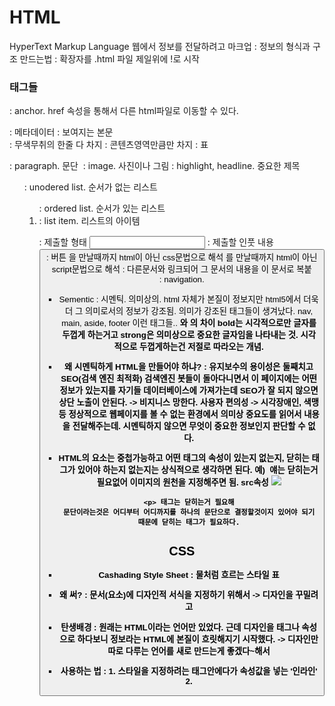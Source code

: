 # HTML
HyperText Markup Language
웹에서 정보를 전달하려고
마크업 : 정보의 형식과 구조
만드는법 : 확장자를 .html
    파일 제일위에 !<DOCTYPE html>로 시작

### 태그들
<a> : anchor. href 속성을 통해서 다른 html파일로 이동할 수 있다.
<head> : 메타데이터
<body> : 보여지는 본문
<div> : 무색무취의 한줄 다 차지
<span> : 콘텐츠영역만큼만 차지
<table> : 표
<p> : paragraph. 문단
<img> : image. 사진이나 그림
<h1~h6> : highlight, headline. 중요한 제목


<ul> : unodered list. 순서가 없는 리스트
<ol> : ordered list. 순서가 있는 리스트
<li> : list item. 리스트의 아이템
<form> : 제출할 형태
<input> : 제출할 인풋 내용
<button> : 버튼

<style> : </style>을 만날때까지 html이 아닌 css문법으로 해석
<script> : </script>를 만날때까지 html이 아닌 script문법으로 해석
<link> : 다른문서와 링크되어 그 문서의 내용을 이 문서로 복붙
<nav> : navigation.

- Sementic : 시멘틱. 의미상의. html 자체가 본질이 정보지만 html5에서 더욱더 그 의미로서의 정보가 강조됨.    의미가 강조된 태그들이 생겨났다.
nav, main, aside, footer 이런 태그들..
<b> 와 <strong> 의 차이
bold는 시각적으로만 글자를 두껍게 하는거고
strong은 의미상으로 중요한 글자임을 나타내는 것. 시각적으로 두껍게하는건 저절로 따라오는 개념.

- 왜 시멘틱하게 HTML을 만들어야 하냐?
: 유지보수의 용이성은 둘째치고 SEO(검색 엔진 최적화)
  검색엔진 봇들이 돌아다니면서 이 페이지에는 어떤 정보가 있는지를 자기들 데이터베이스에 가져가는데 SEO가 잘 되지 않으면 상단 노출이 안된다. -> 비지니스 망한다.
  사용자 편의성 -> 시각장애인, 색맹 등 정상적으로 웹페이지를 볼 수 없는 환경에서 의미상 중요도를 읽어서 내용을 전달해주는데. 시멘틱하지 않으면 무엇이 중요한 정보인지 판단할 수 없다.

- HTML의 요소는 중첩가능하고 어떤 태그의 속성이 있는지 없는지, 닫히는 태그가 있어야 하는지 없는지는 상식적으로 생각하면 된다.
  예) <img> 얘는 닫히는거 필요없어
      이미지의 원천을 지정해주면 됨. src속성 <img src="이미지경로">

      <p> 태그는 닫히는거 필요해
      문단이라는것은 어디부터 어디까지를 하나의 문단으로 결정할것이지 있어야 되기 때문에 닫히는 태그가 필요하다.


# CSS
- Cashading Style Sheet : 물처럼 흐르는 스타일 표
- 왜 써? : 문서(요소)에 디자인적 서식을 지정하기 위해서 -> 디자인을 꾸밀려고
- 탄생배경 : 원래는 HTML이라는 언어만 있었다. 근데 디자인을 태그나 속성으로 하다보니 정보라는   HTML에 본질이 흐릿해지기 시작했다. -> 디자인만 따로 다루는 언어를 새로 만드는게 좋겠다~해서
- 사용하는 법 
: 1. 스타일을 지정하려는 태그안에다가 속성값을 넣는 '인라인'
  2. <style> 태그안에 별도로 뻬기 '내부'
  3. .css 파일로 별도로 빼기 '외부'

- 문법 : 
  선택자{
    속성1 : 값;
    속성2 : 값;
  }

- 어떻게 선택하는가?
  -  태그 : 그냥이름
  -  클래스 : .이름
  -  id : #이름
  -  자식태그 : 이름1>이름2. 이름1의 자식인 이름2. 내가 낳은애
  -  자손태그 : 이름1 이름2. 이름1의 자손인 이름2. 내 자식의 자식의 자식의 자식도 자손. 자식의 자식도 자손
  -  여러개 : , 이름1,이름2. 이름1,이름2 둘다
  
- 중요한 속성
  : color, background-color, width, height, padding, margin
    position, display, border
- float : 둥둥 떠다닌다. 이미지를 글자위에 둥둥 떠다니게 배치하기 위해 
          만들어진 문법
- 박스모델 : 모든 요소는 박스모델이다. 동그랗게 보이던, 선으로 보이던 모두가 박스모델이다.
            개발자모드로 확인하면 컨텐츠 영역은 파란색
            border를 기준으로 안쪽은 padding, 바깥쪽은 margin
- position : 위치.
             선택자가 어디에 어떤 기준으로 위치할 것인가를 결정.
             static : 디폴트. 웹의 기본적인 흐름에 따른다. 위에서 아래로 / 왼-오
             relative : 상대적인. static을 기준으로 해서 offset만큼 이동한다.
                offset : (top, right, bottom, left)은 웹페이지상에서 해당요소를 해당기준에서 얼마나 떨어져야 하는지를 결정한다.
                예) top : 30px;  // 첫번째 주소를 기준으로 top에서부터 30px을 더한값이 두번째 주소가 된다.
             absolute : 절대적인. static이 아닌 부모요소를 기준으로 하여 offset만큼 이동
                        그런 부모가 없다면 body를 기준으로 한다.
                        포토샵의 레이어같이 새로운 층으로 해석된다.
             sticky : 스크롤을 하다가 없어지지 않고 스티커같이 해당위치에 고정된다. 
                      스크롤을 하다가 그 위치
             fixed : 처음 지정한 위치에 고정된다. 스크롤과 상관 없음. 항상 그 위치
- display : 박스모델에 인라인과 블록으로 나뉜다.
  inline : 자기 영역만큼만 차지. width, height 속성 없음
  block : 한줄 다 차지
  inline-block : 자기영역만큼만 차지하는데 width, height 속성 줄 수 있음

- flex : 가로축과 주축의 개념. 컨테이너와 아이템의 개념
  
- bootstrap : 트위터에서 만든 오픈소스 css프레임워크
    적용방법
        1. 부트스트랩 소스 다운
        2. 어떤 디자인 쓸건지 찾기
        3. 해당 클래스로 클래스명 변경 

- 단위
  절대단위 : px,
  상대단위 : em, rem, %, vh, vw

- 미디어쿼리
  mediaQuery
  반응형페이지 : 반응형이라는것은 하드웨어의 해상도에 반응해서 디자인이 바뀌는 것.

# JS
웹 브라우저에서 유일하게 동작하는 프로그래밍 언어.
하지만 반대로 자바스크립트는 유일하게 웹브라우저에서 동작하는가 ? -> X  NodeJS 환경에서 가능

브라우저의 역사.
  MS의 익스플로어가 망쳐놓은 역사
  춘추전국시대에 등장한 Jquery
  구글의 크롬이 평정한 역사.

자바스크립트의 3요소
: DOM, BOM, CORE엔진

- 데이터타입
: **자바스크립트는 dynamic Typed 언어이다. 데이터타입이 선언시 결정되는 것이 아니라 값에 의해 결정된다**
  원시형 데이터타입 : boolean, null, undefined, number, string
  이 자료형 외에는 모두 참조형 데이터타입
  데이터타입을 이렇게 쪼개놓은 이유는? -> 비싼 자원인 메모리를 효율적으로 쓰기 위해서.

- 변수
: variable
  왜 변수 쓰냐?
    1. 값에 이름을 붙여줘서 무슨의도인지 파악하게 함
    2. 값을 직접 사용하지 않고 그릇에 담아서 유지보수 편하게 하려고
        ( 하나의 값을 변경시키면 해당변수를 쓰는 모든곳이 일괄적으로 변경됨)
  변수 선언은 ?
    var 이름 = 값;
    let 이름 = 값;
    const 이름 = 값;    -> 상수선언. 값을 초기화 이후에 바꿀 수 없다.
  var 와 let의 차이? 언제 뭐를 써야하냐?
    var는 쓰면 안됨. 문제가 많아서. 개발자의 상식에 어긋나는 일이 많이 일어난다. 선언하지 않고 사용할 수 있다. 재선언이 가능하다.
    호이스팅이 된다. 블록의 범위를 무시한다.

    - (**중요**) var키워드로 선언된 변수는 [오로지 함수]의 코드 블록만을 지역 스코프로 인정한다. 즉, 함수안에서는 지역스코프로 먹히고 함수안이 아닌곳에서는 전역변수 취급한다는 말이다.

    - 반면에 let, const로 선언한 변수는 모든 코드블록을 지역스코프로 인정하는 블록레벨 스코프를 따른다.

- 배열
  what : 같은 자료형(자바스크립트에서는 데이터타입이 달라도 됨) 여러개를 하나로 묶은것
  why  : 높은 응집도를 위해서. 같은 목적을 가지고 있는 애들끼리 묶어서 간단하게 하나의 변수로 처리하기 위해서.
  how  : 
   - 배열선언
     let 배열명 = [];

- 연산자 
  what : 연산을 수행하는 기호. 연산은 식을 계산하여 결과를 얻는 과정. 사칙연산(+,-,*,/), %(나머지), 증감(++, --), 제곱(**), 논리(&&, ||, !=, ==)
  why  : 우리가 무엇을 어떻게 부를지 단어에 대한 약속을 한것이 언어이듯이 수학의 연산을 어떻게 할 것인지에 대한 **약속**을 한것이 연산자
  how  : what만 알면 상식적으로 쓰면 된다.
         ++이라는 연산자를 쓰고싶어 -> 피연산자가 몇개 있어야 해?
         2개의 피연산자가 필요한 연산자를 이항연산자 이라고 한다.
         1개의 피연산자가 필요한 연산자를 단항연산자 이라고 한다.
         전위연산자 -> 변수를 사용하기 전에 연산을 먼저
         후위연산자 -> 변수를 사용하고 연산을 나중에
    ex) let a = 4;
        let b = 10;
        let result = ++a + b++ - (++a);    5 + 10 - (6) = 9
        let result2 = a++ + ++b;           6 + 12 = 18
        console.log(result);
        console.log(result2);

- 조건문
  what : 조건에 따라 컴퓨터가 실행할 문장이 달라지는 것 
  why  : 조건에 따라 다른 할일을 시키기 위해서
  how  : 
        if(조건){
            조건을 만족할때 실행할 본문;
        }else if(그 외의 조건){
            조건2를 만족할때 실행할 본문;
        }else if(그 외의 조건){
            조건2를 만족할때 실행할 본문;
        }else{
            그외에 아무것도 만족하지 않았을때 실행할 본문;
        }

        // 표현식은 boolean으로 판단가능해야한다.
        // else if와 else는 가장 가까운 if와 연결되어 있다.
        // if안에 if 중첩 가능
        // if, if, if를 쓰면 위의 if를 만족하더라도 모든 if를 검사하기 때문에 if를 여러개쓸지, if else를 쓸지를 잘 판단해야 한다.

    - 간단한 조건문은 삼항연산자
        (조건표현식)? 참일 때 리턴할 것 : 거짓일때 리턴할 것;
    - 일괄적인 조건문은 switch문을 쓰는것이 좋다.
        switch(조건){
            case 조건1:
                 조건1을 만족할때 실행할 문장들;
                 break;
            case 조건2:
                 조건2를 만족할때 실행할 문장들;
                 break;
            case 조건3:
                 조건3을 만족할때 실행할 문장들;
                 break;
            default;
                 아무것도 만족안할때 실행할 문장들;
        }
           // break는 조건문이나 반복문을 끝내는 역할. 안쓰면 다음 case를 실행한다.
           // continue를 만나면 이번 검사만 끝내고 다음 검사로 넘어감

- 반복문
  what : 특정조건을 만족하는 한 블록의 문장을 반복해서 실행
  why  : 귀찮으니까 노가다 안할라고
  how  :
      - while   // if가 while로 바뀐것과 같다.
          while (조건){
                실행문;
          }
        - do while
          조건검사를 하기 전에 실행1번을 먼저 하는 문법

      - for
          for(초기화; 조건; 스탭;){
              조건을 만족할때 반복할 본문
          }    
          for(let i=1; i>0; i++){
              console.log(i);
          }
        - 향상된 for    // 반복문을 돌 수 있는 객체에 담긴 모든 요소에 대해 실행
            for(데이터타입 요소이름 in/of 이터레이터){
                인자마다 실행할 본문
            }
            in은 키를 리턴, of는 값을 리턴

- 함수
  what : 특정 목적을 가지고 특정 프로세스를 하는 코드들의 묶음
         input을 주면 output을 준다.
  why  : 높은 응집도. 같은 목적을 가진 코드기리 묶음처리해서 코드의 양을 줄이고 유지보수를 쉽게 한다.
  how  : 
    - 선언식 : 내가 알고있는 방법.
              function 함수명(인풋1, 인풋2){
                    본문;
                    return 리턴값;
              }
              // JS는 다이나믹타입인걸 유의. 
              // 인풋에 데이터타입이 없음. 리턴도 없을 수 있다.
              // input도 없을 수 있다.
    - 표현식 : 자바스크립트의 이상한 방법. 자바스크립트는 함수가 1급객체이기 때문에 가능한 방법. 
              이름이 없는 익명함수를 선언하고, 이름이 있는 변수에 할당할 수 있다.
              let 이름 = function (인풋){본문};

- 객체
- 이벤트
- 콜백함수
- AJAX
- 